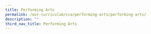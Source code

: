 ```yaml
---
title: Performing Arts
permalink: /our-curriculum/cca/performing-arts/performing-arts/
description: ""
third_nav_title: Performing Arts
---
```

